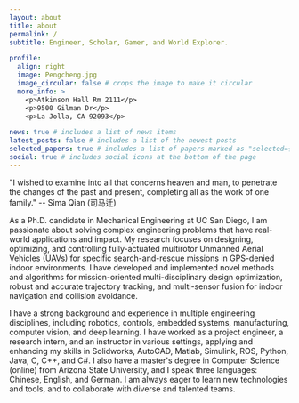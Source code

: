```yaml
---
layout: about
title: about
permalink: /
subtitle: Engineer, Scholar, Gamer, and World Explorer.

profile:
  align: right
  image: Pengcheng.jpg
  image_circular: false # crops the image to make it circular
  more_info: >
    <p>Atkinson Hall Rm 2111</p>
    <p>9500 Gilman Dr</p>
    <p>La Jolla, CA 92093</p>

news: true # includes a list of news items
latest_posts: false # includes a list of the newest posts
selected_papers: true # includes a list of papers marked as "selected={true}"
social: true # includes social icons at the bottom of the page
---
```

<!-- 
Write your biography here. Tell the world about yourself. Link to your favorite [subreddit](http://reddit.com). You can put a picture in, too. The code is already in, just name your picture `prof_pic.jpg` and put it in the `img/` folder.

Put your address / P.O. box / other info right below your picture. You can also disable any of these elements by editing `profile` property of the YAML header of your `_pages/about.md`. Edit `_bibliography/papers.bib` and Jekyll will render your [publications page](/al-folio/publications/) automatically.

Link to your social media connections, too. This theme is set up to use [Font Awesome icons](https://fontawesome.com/) and [Academicons](https://jpswalsh.github.io/academicons/), like the ones below. Add your Facebook, Twitter, LinkedIn, Google Scholar, or just disable all of them. -->

 "I wished to examine into all that concerns heaven and man, to penetrate the changes of the past and present, completing all as the work of one family." -- Sima Qian (司马迁)

As a Ph.D. candidate in Mechanical Engineering at UC San Diego, I am passionate about solving complex engineering problems that have real-world applications and impact. My research focuses on designing, optimizing, and controlling fully-actuated multirotor Unmanned Aerial Vehicles (UAVs) for specific search-and-rescue missions in GPS-denied indoor environments. I have developed and implemented novel methods and algorithms for mission-oriented multi-disciplinary design optimization, robust and accurate trajectory tracking, and multi-sensor fusion for indoor navigation and collision avoidance.

I have a strong background and experience in multiple engineering disciplines, including robotics, controls, embedded systems, manufacturing, computer vision, and deep learning. I have worked as a project engineer, a research intern, and an instructor in various settings, applying and enhancing my skills in Solidworks, AutoCAD, Matlab, Simulink, ROS, Python, Java, C, C++, and C#. I also have a master's degree in Computer Science (online) from Arizona State University, and I speak three languages: Chinese, English, and German. I am always eager to learn new technologies and tools, and to collaborate with diverse and talented teams.
